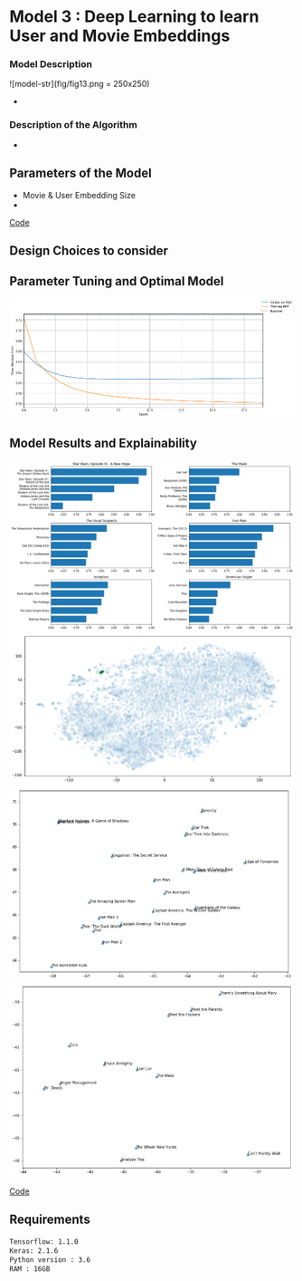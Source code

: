 # Model 3 : Deep Learning to learn User and Movie Embeddings

### Model Description

![model-str](fig/fig13.png = 250x250)

- 

### Description of the Algorithm 
- 

## Parameters of the Model
- Movie & User Embedding Size
- 

[Code](training_embeddings.ipynb)

## Design Choices to consider


## Parameter Tuning and Optimal Model 

![train-validaton-curve](fig/fig10.png)


## Model Results and Explainability

![sample](fig/fig6.png)
![sample](fig/fig7.png)
![sample](fig/fig8.png)
![sample](fig/fig9.png)

[Code](visualising_embeddings.ipynb)

## Requirements
```
Tensorflow: 1.1.0
Keras: 2.1.6
Python version : 3.6
RAM : 16GB
```
